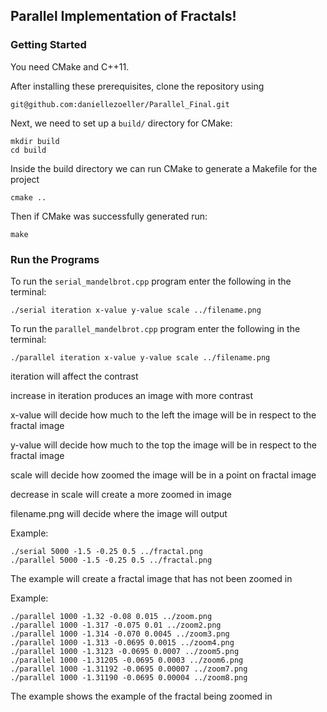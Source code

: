 ## Parallel Implementation of Fractals!

### Getting Started
You need CMake and C++11.

After installing these prerequisites, clone the repository using
```
git@github.com:daniellezoeller/Parallel_Final.git
```

Next, we need to set up a `build/` directory for CMake:
```
mkdir build
cd build
```

Inside the build directory we can run CMake to generate a Makefile for the project
```
cmake ..
```

Then if CMake was successfully generated run:
```
make
```

### Run the Programs
To run the `serial_mandelbrot.cpp` program enter the following in the terminal:
```
./serial iteration x-value y-value scale ../filename.png
```
To run the `parallel_mandelbrot.cpp` program enter the following in the terminal:
```
./parallel iteration x-value y-value scale ../filename.png
```
iteration will affect the contrast

increase in iteration produces an image with more contrast

x-value will decide how much to the left the image will be in respect to the fractal image

y-value will decide how much to the top the image will be in respect to the fractal image

scale will decide how zoomed the image will be in a point on fractal image

decrease in scale will create a more zoomed in image

filename.png will decide where the image will output

Example:
```
./serial 5000 -1.5 -0.25 0.5 ../fractal.png
./parallel 5000 -1.5 -0.25 0.5 ../fractal.png
```
The example will create a fractal image that has not been zoomed in

Example:
```
./parallel 1000 -1.32 -0.08 0.015 ../zoom.png
./parallel 1000 -1.317 -0.075 0.01 ../zoom2.png
./parallel 1000 -1.314 -0.070 0.0045 ../zoom3.png
./parallel 1000 -1.313 -0.0695 0.0015 ../zoom4.png
./parallel 1000 -1.3123 -0.0695 0.0007 ../zoom5.png
./parallel 1000 -1.31205 -0.0695 0.0003 ../zoom6.png
./parallel 1000 -1.31192 -0.0695 0.00007 ../zoom7.png
./parallel 1000 -1.31190 -0.0695 0.00004 ../zoom8.png
```
The example shows the example of the fractal being zoomed in




